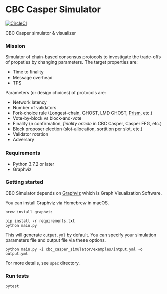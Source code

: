 # CBC Casper Simulator

[![CircleCI](https://circleci.com/gh/LayerXcom/cbc-casper-simulator.svg?style=svg)](https://circleci.com/gh/LayerXcom/cbc-casper-simulator)

CBC Casper simulator & visualizer

### Mission
Simulator of chain-based consensus protocols to investigate the trade-offs of propeties by changing parameters. 
The target properties are:
- Time to finality
- Message overhead
- TPS

Parameters (or design choices) of protocols are:
- Network latency
- Number of validators
- Fork-choice rule (Longest-chain, GHOST, LMD GHOST, [Prism](https://arxiv.org/pdf/1810.08092.pdf), etc.)
- Vote-by-block vs block-and-vote
- Finality (n confirmation, *finality oracle* in CBC Casper, Casper FFG, etc.)
- Block proposer election (slot-allocation, sortition per slot, etc.)
- Validator rotation
- Adversary


### Requirements
* Python 3.7.2 or later
* Graphviz

### Getting started

CBC Simulator depends on [Graphviz](https://www.graphviz.org/) which is Graph Visualization Software.

You can install Graphviz via Homebrew in macOS.

```
brew install graphviz
```

```
pip install -r requirements.txt
python main.py
```

This will generate `output.yml` by default.
You can specify your simulation parameters file and output file via these options.

```
python main.py -i cbc_casper_simulator/examples/intput.yml -o output.yml
```

For more details, see `spec` directory.

### Run tests

```
pytest
```
